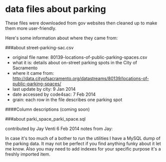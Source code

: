 data files about parking
============

These files were downloaded from gov websites then cleaned up to make them more user-friendly.

Here's some information about where they came from:

###about street-parking-sac.csv

* original file name: 80139-locations-of-public-parking-spaces.csv
* what it is: details about on-street parking spots in the City of Sacramento
* where it came from: http://data.cityofsacramento.org/datastreams/80139/locations-of-public-parking-spaces/
* last update by city: 9 Jan 2014
* date accessed by code4sac: 7 Feb 2014
* grain: each row in the file describes one parking spot

####Column descriptions
(coming soon)


###about parki_space_parki_space.sql

contributed by Jay Venti
6 Feb 2014
notes from Jay: 

In case it's too much of a bother to run the utilities I have a MySQL dump of the parking data.
It may not be perfect if you find anything funky about it let me know. Also you may need to add 
indexes for your specific purpose it's a freshly imported item.